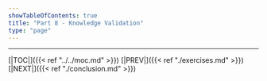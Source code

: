 ```yaml
---
showTableOfContents: true
title: "Part 8 - Knowledge Validation"
type: "page"
---
```








---

[|TOC|]({{< ref "../../moc.md" >}})
[|PREV|]({{< ref "./exercises.md" >}})
[|NEXT|]({{< ref "./conclusion.md" >}})
